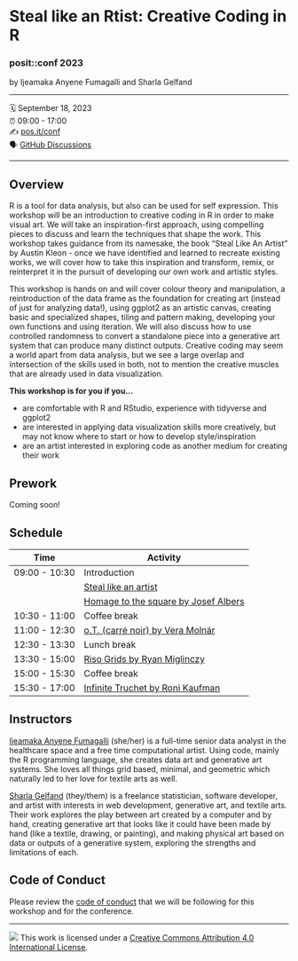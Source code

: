 Steal like an Rtist: Creative Coding in R
================

### posit::conf 2023

by Ijeamaka Anyene Fumagalli and Sharla Gelfand

-----

:spiral_calendar: September 18, 2023  
:alarm_clock:     09:00 - 17:00  
:writing_hand:    [pos.it/conf](http://pos.it/conf)  
:speaking_head:   [GitHub Discussions](https://github.com/posit-conf-2023/creative-coding/discussions)

-----

## Overview

R is a tool for data analysis, but also can be used for self expression. This workshop will be an introduction to creative coding in R in order to make visual art. We will take an inspiration-first approach, using compelling pieces to discuss and learn the techniques that shape the work. This workshop takes guidance from its namesake, the book “Steal Like An Artist” by Austin Kleon - once we have identified and learned to recreate existing works, we will cover how to take this inspiration and transform, remix, or reinterpret it in the pursuit of developing our own work and artistic styles.

This workshop is hands on and will cover colour theory and manipulation, a reintroduction of the data frame as the foundation for creating art (instead of just for analyzing data!), using ggplot2 as an artistic canvas, creating basic and specialized shapes, tiling and pattern making, developing your own functions and using iteration. We will also discuss how to use controlled randomness to convert a standalone piece into a generative art system that can produce many distinct outputs. Creative coding may seem a world apart from data analysis, but we see a large overlap and intersection of the skills used in both, not to mention the creative muscles that are already used in data visualization.

**This workshop is for you if you...**

* are comfortable with R and RStudio, experience with tidyverse and ggplot2
* are interested in applying data visualization skills more creatively, but may not know where to start or how to develop style/inspiration
* are an artist interested in exploring code as another medium for creating their work

## Prework

Coming soon!

## Schedule

| Time          | Activity                            |
| ------------- | ----------------------------------- |
| 09:00 - 10:30 | Introduction                        |
|               | [Steal like an artist](https://posit-conf-2023.github.io/creative-coding/slides/01-steal-like-an-artist.html)                |
|               | [Homage to the square by Josef Albers](https://posit-conf-2023.github.io/creative-coding/slides/02-homage-to-the-square.html#/title-slide)|
| 10:30 - 11:00 | Coffee break                        |
| 11:00 - 12:30 | [o.T. (carré noir) by Vera Molnár](https://posit-conf-2023.github.io/creative-coding/slides/03-ot.html)    |
| 12:30 - 13:30 | Lunch break                         |
| 13:30 - 15:00 | [Riso Grids by Ryan Miglinczy](https://posit-conf-2023.github.io/creative-coding/slides/04-riso-grids.html)        |
| 15:00 - 15:30 | Coffee break                        |
| 15:30 - 17:00 | [Infinite Truchet by Roni Kaufman](https://posit-conf-2023.github.io/creative-coding/slides/05-infinite-truchet.html)    |

## Instructors

[Ijeamaka Anyene Fumagalli](https://ijeamaka.art/portfolio/) (she/her) is a full-time senior data analyst in the healthcare space and a free time computational artist. Using code, mainly the R programming language, she creates data art and generative art systems. She loves all things grid based, minimal, and geometric which naturally led to her love for textile arts as well. 

[Sharla Gelfand](https://sharla.online/) (they/them) is a freelance statistician, software developer, and artist with interests in web development, generative art, and textile arts. Their work explores the play between art created by a computer and by hand, creating generative art that looks like it could have been made by hand (like a textile, drawing, or painting), and making physical art based on data or outputs of a generative system, exploring the strengths and limitations of each. 

## Code of Conduct

Please review the [code of conduct](https://posit.co/code-of-conduct/) that we will be following for this workshop and for the conference.

-----

![](https://i.creativecommons.org/l/by/4.0/88x31.png) This work is
licensed under a [Creative Commons Attribution 4.0 International
License](https://creativecommons.org/licenses/by/4.0/).
